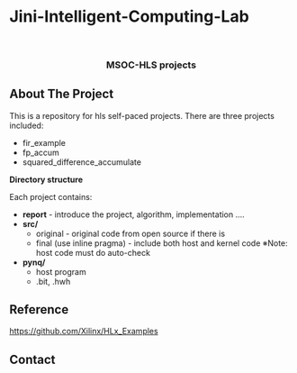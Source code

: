 # Jini-Intelligent-Computing-Lab



<br />
<p align="center">

  <h3 align="center">MSOC-HLS projects </h3>
  
</p>





<!-- ABOUT THE PROJECT -->
## About The Project
This is a repository for hls self-paced projects. There are three projects included:
- fir_example
- fp_accum
- squared_difference_accumulate

**Directory structure**

Each project contains:

* **report** - introduce the project, algorithm, implementation ....
* **src/**
  * original - original code from open source if there is 
  * final (use inline pragma) - include both host and kernel code ※Note: host code must do auto-check
* **pynq/** 
  * host program
  * .bit, .hwh



<!-- REFERENCE -->
## Reference
https://github.com/Xilinx/HLx_Examples


<!-- CONTACT -->
## Contact
